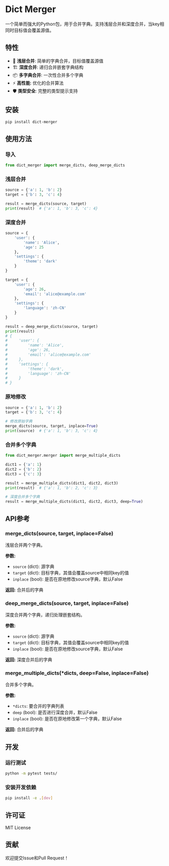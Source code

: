 # Dict Merger

一个简单而强大的Python包，用于合并字典。支持浅层合并和深度合并，当key相同时目标值会覆盖源值。

## 特性

- 🔄 **浅层合并**: 简单的字典合并，目标值覆盖源值
- 🏗️ **深度合并**: 递归合并嵌套字典结构
- 📦 **多字典合并**: 一次性合并多个字典
- ⚡ **高性能**: 优化的合并算法
- 🛡️ **类型安全**: 完整的类型提示支持

## 安装

```bash
pip install dict-merger
```

## 使用方法

### 导入

```python
from dict_merger import merge_dicts, deep_merge_dicts
```

### 浅层合并

```python
source = {'a': 1, 'b': 2}
target = {'b': 3, 'c': 4}

result = merge_dicts(source, target)
print(result)  # {'a': 1, 'b': 3, 'c': 4}
```

### 深度合并

```python
source = {
    'user': {
        'name': 'Alice',
        'age': 25
    },
    'settings': {
        'theme': 'dark'
    }
}

target = {
    'user': {
        'age': 26,
        'email': 'alice@example.com'
    },
    'settings': {
        'language': 'zh-CN'
    }
}

result = deep_merge_dicts(source, target)
print(result)
# {
#     'user': {
#         'name': 'Alice',
#         'age': 26,
#         'email': 'alice@example.com'
#     },
#     'settings': {
#         'theme': 'dark',
#         'language': 'zh-CN'
#     }
# }
```

### 原地修改

```python
source = {'a': 1, 'b': 2}
target = {'b': 3, 'c': 4}

# 修改原始字典
merge_dicts(source, target, inplace=True)
print(source)  # {'a': 1, 'b': 3, 'c': 4}
```

### 合并多个字典

```python
from dict_merger.merger import merge_multiple_dicts

dict1 = {'a': 1}
dict2 = {'b': 2}
dict3 = {'c': 3}

result = merge_multiple_dicts(dict1, dict2, dict3)
print(result)  # {'a': 1, 'b': 2, 'c': 3}

# 深度合并多个字典
result = merge_multiple_dicts(dict1, dict2, dict3, deep=True)
```

## API参考

### merge_dicts(source, target, inplace=False)

浅层合并两个字典。

**参数:**
- `source` (dict): 源字典
- `target` (dict): 目标字典，其值会覆盖source中相同key的值
- `inplace` (bool): 是否在原地修改source字典，默认False

**返回:** 合并后的字典

### deep_merge_dicts(source, target, inplace=False)

深度合并两个字典，递归处理嵌套结构。

**参数:**
- `source` (dict): 源字典
- `target` (dict): 目标字典，其值会覆盖source中相同key的值
- `inplace` (bool): 是否在原地修改source字典，默认False

**返回:** 深度合并后的字典

### merge_multiple_dicts(*dicts, deep=False, inplace=False)

合并多个字典。

**参数:**
- `*dicts`: 要合并的字典列表
- `deep` (bool): 是否进行深度合并，默认False
- `inplace` (bool): 是否在原地修改第一个字典，默认False

**返回:** 合并后的字典

## 开发

### 运行测试

```bash
python -m pytest tests/
```

### 安装开发依赖

```bash
pip install -e .[dev]
```

## 许可证

MIT License

## 贡献

欢迎提交Issue和Pull Request！ 